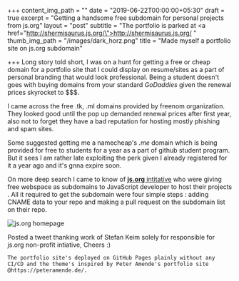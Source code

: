 +++
content_img_path = ""
date = "2019-06-22T00:00:00+05:30"
draft = true
excerpt = "Getting a handsome free subdomain for personal projects from js.org"
layout = "post"
subtitle = "The portfolio is parked at <a href=\"http://shermisaurus.js.org/\">http://shermisaurus.js.org/</a> "
thumb_img_path = "/images/dark_horz.png"
title = "Made myself a portfolio site on js.org subdomain"

+++
Long story told short, I was on a hunt for getting a free or cheap domain for a portfolio site that I could display on resume/sites as a part of personal branding that would look professional. Being a student doesn't goes with buying domains from your standard _GoDaddies_ given the renewal prices skyrocket to $$$.

I came across the free .tk, .ml domains provided by freenom organization. They looked good until the pop up demanded renewal prices after first year, also not to forget they have a bad reputation for hosting mostly phishing and spam sites.

Some suggested getting me a namecheap's _.me_ domain which is being provided for free to students for a year as a part of github student program. But it sees I am rather late exploiting the perk given I already registered for it a year ago and it's gnna expire soon.

On more deep search I came to know of [**js.org** intitative](https://js.org/) who were giving  free webspace as subdomains to JavaScript developer to host their projects . All it required to get the subdomain were four simple steps : adding CNAME data to your repo and making a pull request on the subdomain list on their repo.

![](https://i.imgur.com/EXJKtU2.jpg "js.org homepage")

Posted a tweet thanking work of Stefan Keim solely for responsible for js.org non-profit intiative, Cheers :)

    The portfolio site's deployed on GitHub Pages plainly without any CI/CD and the theme's inspired by Peter Amende's portfolio site @https://peteramende.de/.